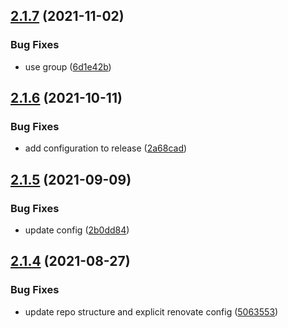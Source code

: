 ## [2.1.7](https://github.com/algolia/renovate-config-algolia/compare/v2.1.6...v2.1.7) (2021-11-02)


### Bug Fixes

* use group ([6d1e42b](https://github.com/algolia/renovate-config-algolia/commit/6d1e42b07162cc16630d9624f7c0eca0c07060de))

## [2.1.6](https://github.com/algolia/renovate-config-algolia/compare/v2.1.5...v2.1.6) (2021-10-11)


### Bug Fixes

* add configuration to release ([2a68cad](https://github.com/algolia/renovate-config-algolia/commit/2a68cad170c29f35881b4acb7b82e3a18d52720b))

## [2.1.5](https://github.com/algolia/renovate-config-algolia/compare/v2.1.4...v2.1.5) (2021-09-09)


### Bug Fixes

* update config ([2b0dd84](https://github.com/algolia/renovate-config-algolia/commit/2b0dd84f8637f8a8eb2aa10c4b3ad615b41bf4e0))

## [2.1.4](https://github.com/algolia/renovate-config-algolia/compare/v2.1.3...v2.1.4) (2021-08-27)


### Bug Fixes

* update repo structure and explicit renovate config ([5063553](https://github.com/algolia/renovate-config-algolia/commit/5063553469f34dbaa53a6d560f0ffce3b67d8edc))
